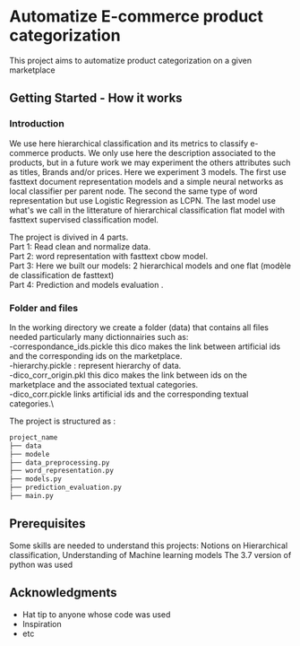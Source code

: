 
# Automatize E-commerce product categorization

This project aims to automatize product categorization on a given marketplace

## Getting Started - How it works

### Introduction
We use here hierarchical classification and its metrics to classify e-commerce products. We only use here the description associated to the products, but in a future work we may experiment the others attributes such as titles, Brands and/or prices.
Here we experiment 3 models. The first use fasttext document representation models and a simple neural networks as local classifier per parent node. The second the same type of word representation but use Logistic Regression as LCPN. The last model use what's we call in the litterature of hierarchical classification flat model with fasttext supervised classification model.


The project is divived in 4 parts.\
Part 1: Read clean and normalize data.\
Part 2: word representation with fasttext cbow model.\
Part 3: Here we built our models: 2 hierarchical models and one flat (modèle de classification de fasttext)\
Part 4: Prediction and models evaluation . 


### Folder and files

In the working directory we create a folder (data) that contains all files needed particularly many dictionnairies such as:\
-correspondance_ids.pickle this dico makes the link between artificial ids and the corresponding ids on the marketplace.\
-hierarchy.pickle :  represent hierarchy of data.\
-dico_corr_origin.pkl this dico makes the link between ids on the marketplace and the associated textual categories.\
-dico_corr.pickle links artificial ids and the corresponding textual categories.\




The project is structured as :
```bash
project_name
├── data
├── modele
├── data_preprocessing.py
├── word_representation.py
├── models.py
├── prediction_evaluation.py
├── main.py
```

## Prerequisites

Some skills are needed to understand this projects: Notions on Hierarchical classification, Understanding of Machine learning models
The 3.7  version of python was used 

## Acknowledgments



* Hat tip to anyone whose code was used
* Inspiration
* etc
